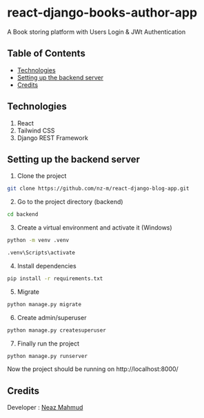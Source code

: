 # react-django-books-author-app

A Book storing platform with Users Login & JWt Authentication

## Table of Contents

- [Technologies](#Technologies)
- [Setting up the backend server](#Setting-up-the-backend-server)
- [Credits](#credits)

## Technologies

1. React
2. Tailwind CSS
3. Django REST Framework

## Setting up the backend server

1. Clone the project

```bash
git clone https://github.com/nz-m/react-django-blog-app.git
```

2. Go to the project directory (backend)

```bash
cd backend
```

3. Create a virtual environment and activate it (Windows)

```bash
python -m venv .venv
```

```bash
.venv\Scripts\activate
```

4. Install dependencies

```bash
pip install -r requirements.txt
```

5. Migrate

```bash
python manage.py migrate
```

6. Create admin/superuser

```bash
python manage.py createsuperuser
```

7. Finally run the project

```bash
python manage.py runserver
```

Now the project should be running on http://localhost:8000/

## Credits

Developer : [Neaz Mahmud](https://github.com/maziic)
